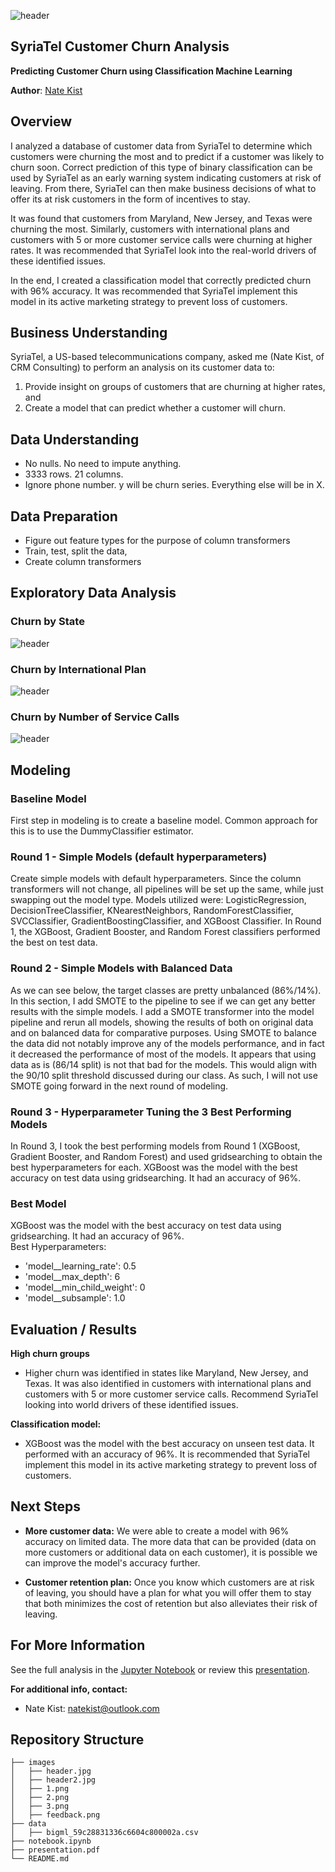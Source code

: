 ![header](./images/header2.jpg)

## SyriaTel Customer Churn Analysis
**Predicting Customer Churn using Classification Machine Learning**

**Author**: [Nate Kist](mailto:natekist@outlook.com)

## Overview

I analyzed a database of customer data from SyriaTel to determine which customers were churning the most and to predict if a customer was likely to churn soon.  Correct prediction of this type of binary classification can be used by SyriaTel as an early warning system indicating customers at risk of leaving.  From there, SyriaTel can then make business decisions of what to offer its at risk customers in the form of incentives to stay.  

It was found that customers from Maryland, New Jersey, and Texas were churning the most.  Similarly, customers with international plans and customers with 5 or more customer service calls were churning at higher rates.  It was recommended that SyriaTel look into the real-world drivers of these identified issues.  

In the end, I created a classification model that correctly predicted churn with 96% accuracy.  It was recommended that SyriaTel implement this model in its active marketing strategy to prevent loss of customers.  

## Business Understanding

SyriaTel, a US-based telecommunications company, asked me (Nate Kist, of CRM Consulting) to perform an analysis on its customer data to:
1. Provide insight on groups of customers that are churning at higher rates, and
2. Create a model that can predict whether a customer will churn.

## Data Understanding

- No nulls.  No need to impute anything.  
- 3333 rows.  21 columns.  
- Ignore phone number. y will be churn series. Everything else will be in X.  

## Data Preparation
- Figure out feature types for the purpose of column transformers
- Train, test, split the data,
- Create column transformers

## Exploratory Data Analysis 

### Churn by State
![header](./images/1.png)

### Churn by International Plan
![header](./images/2.png)

### Churn by Number of Service Calls
![header](./images/3.png)


## Modeling
### Baseline Model
First step in modeling is to create a baseline model.  Common approach for this is to use the DummyClassifier estimator.

### Round 1 - Simple Models (default hyperparameters)
Create simple models with default hyperparameters.  Since the column transformers will not change, all pipelines will be set up the same, while just swapping out the model type.  Models utilized were:  LogisticRegression, DecisionTreeClassifier, KNearestNeighbors, RandomForestClassifier, SVCClassifier, GradientBoostingClassifier, and XGBoost Classifier.  In Round 1, the XGBoost, Gradient Booster, and Random Forest classifiers performed the best on test data.

### Round 2 - Simple Models with Balanced Data
As we can see below, the target classes are pretty unbalanced (86%/14%).  In this section, I add SMOTE to the pipeline to see if we can get any better results with the simple models. I add a SMOTE transformer into the model pipeline and rerun all models, showing the results of both on original data and on balanced data for comparative purposes.  Using SMOTE to balance the data did not notably improve any of the models performance, and in fact it decreased the performance of most of the models.  It appears that using data as is (86/14 split) is not that bad for the models.  This would align with the 90/10 split threshold discussed during our class.  As such, I will not use SMOTE going forward in the next round of modeling.  

### Round 3 - Hyperparameter Tuning the 3 Best Performing Models
In Round 3, I took the best performing models from Round 1 (XGBoost, Gradient Booster, and Random Forest) and used gridsearching to obtain the best hyperparameters for each.  XGBoost was the model with the best accuracy on test data using gridsearching.  It had an accuracy of 96%.  

### Best Model

XGBoost was the model with the best accuracy on test data using gridsearching.  It had an accuracy of 96%.  
Best Hyperparameters:

- 'model__learning_rate': 0.5
- 'model__max_depth': 6
- 'model__min_child_weight': 0
- 'model__subsample': 1.0

## Evaluation / Results

**High churn groups**
- Higher churn was identified in states like Maryland, New Jersey, and Texas.  It was also identified in customers with international plans and customers with 5 or more customer service calls.  Recommend SyriaTel looking into world drivers of these identified issues.

**Classification model:**
- XGBoost was the model with the best accuracy on unseen test data.  It performed with an accuracy of 96%.  It is recommended that SyriaTel implement this model in its active marketing strategy to prevent loss of customers.  

## Next Steps

- **More customer data:** We were able to create a model with 96% accuracy on limited data.  The more data that can be provided (data on more customers or additional data on each customer), it is possible we can improve the model's accuracy further.  


- **Customer retention plan:** Once you know which customers are at risk of leaving, you should have a plan for what you will offer them to stay that both minimizes the cost of retention but also alleviates their risk of leaving.    

## For More Information   

See the full analysis in the [Jupyter Notebook](./index.ipynb) or review this [presentation](./presentation.pdf).

**For additional info, contact:**
- Nate Kist: natekist@outlook.com

## Repository Structure

```
├── images
│   ├── header.jpg
│   ├── header2.jpg
│   ├── 1.png
│   ├── 2.png
│   ├── 3.png
│   ├── feedback.png
├── data
│   ├── bigml_59c28831336c6604c800002a.csv
├── notebook.ipynb
├── presentation.pdf
└── README.md
```























